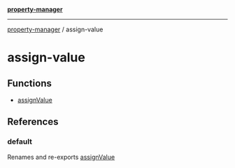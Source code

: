 [**property-manager**](../README.md)

***

[property-manager](../modules.md) / assign-value

# assign-value

## Functions

- [assignValue](functions/assignValue.md)

## References

### default

Renames and re-exports [assignValue](functions/assignValue.md)
